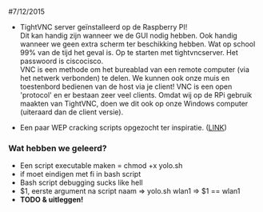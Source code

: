 #7/12/2015

- TightVNC server geïnstalleerd op de Raspberry PI!</br> Dit kan handig zijn wanneer we de GUI nodig hebben. Ook handig wanneer we geen extra scherm ter beschikking hebben. Wat op school 99% van de tijd het geval is. Op te starten met tightvncserver. Het passwoord is ciscocisco. </br> VNC is een methode om het bureablad van een remote computer (via het netwerk verbonden) te delen. We kunnen ook onze muis en toestenbord bedienen van de host via je client! VNC is een open 'protocol' en er bestaan zeer veel clients. Omdat wij op de RPi gebruik maakten van TightVNC, doen we dit ook op onze Windows computer (uiteraard dan de client versie).

- Een paar WEP cracking scripts opgezocht ter inspiratie. ([LINK](http://www.itsecurenet.com/crack-wifi-wep-password-script-backtrack/))

### Wat hebben we geleerd?

- Een script executable maken = chmod +x yolo.sh
- if moet eindigen met fi in bash script
- Bash script debugging sucks like hell
- $1, eerste argument na script naam => yolo.sh wlan1 => $1 == wlan1
- **TODO & uitleggen!**
